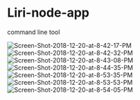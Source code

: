 # Liri-node-app
command line tool

<img src="https://i.ibb.co/6gs7pLJ/Screen-Shot-2018-12-20-at-8-42-17-PM.png" alt="Screen-Shot-2018-12-20-at-8-42-17-PM" border="0">
<img src="https://i.ibb.co/R2XCKpQ/Screen-Shot-2018-12-20-at-8-42-32-PM.png" alt="Screen-Shot-2018-12-20-at-8-42-32-PM" border="0">
<img src="https://i.ibb.co/whqHmvB/Screen-Shot-2018-12-20-at-8-43-08-PM.png" alt="Screen-Shot-2018-12-20-at-8-43-08-PM" border="0">
<img src="https://i.ibb.co/qpnPvFz/Screen-Shot-2018-12-20-at-8-44-35-PM.png" alt="Screen-Shot-2018-12-20-at-8-44-35-PM" border="0">
<img src="https://i.ibb.co/Cbyt7dK/Screen-Shot-2018-12-20-at-8-53-35-PM.png" alt="Screen-Shot-2018-12-20-at-8-53-35-PM" border="0">
<img src="https://i.ibb.co/LSwdVNf/Screen-Shot-2018-12-20-at-8-53-53-PM.png" alt="Screen-Shot-2018-12-20-at-8-53-53-PM" border="0">
<img src="https://i.ibb.co/2cmw514/Screen-Shot-2018-12-20-at-8-54-05-PM.png" alt="Screen-Shot-2018-12-20-at-8-54-05-PM" border="0">
